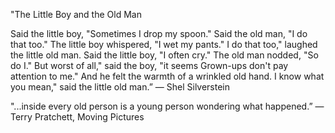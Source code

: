 ---
---
"The Little Boy and the Old Man

Said the little boy, "Sometimes I drop my spoon."
Said the old man, "I do that too."
The little boy whispered, "I wet my pants."
I do that too," laughed the little old man.
Said the little boy, "I often cry."
The old man nodded, "So do I."
But worst of all," said the boy, "it seems
Grown-ups don't pay attention to me."
And he felt the warmth of a wrinkled old hand.
I know what you mean," said the little old man.”
― Shel Silverstein

"...inside every old person is a young person wondering what happened.”
― Terry Pratchett, Moving Pictures